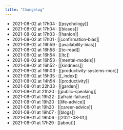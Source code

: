 ```yaml
---
title: "Changelog"
---
```


- 2021-08-02 at 17h04 · [[psychology]]
- 2021-08-02 at 17h04 · [[biases]]
- 2021-08-02 at 17h03 · [[hanlon]]
- 2021-08-02 at 17h01 · [[confirmation-bias]]
- 2021-08-02 at 16h59 · [[availability-bias]]
- 2021-08-02 at 16h58 · [[to-read]]
- 2021-08-02 at 16h54 · [[ltc]]
- 2021-08-02 at 16h53 · [[mental-models]]
- 2021-08-02 at 16h52 · [[kindness]]
- 2021-08-02 at 16h03 · [[productivity-systems-moc]]
- 2021-08-02 at 15h35 · [[_index]]
- 2021-08-02 at 14h54 · [[productivity]]
- 2021-08-01 at 22h33 · [[garden]]
- 2021-08-01 at 21h20 · [[public-speaking]]
- 2021-08-01 at 19h22 · [[afraid-failure]]
- 2021-08-01 at 19h20 · [[life-advice]]
- 2021-08-01 at 19h20 · [[career-advice]]
- 2021-08-01 at 19h07 · [[blogs]]
- 2021-08-01 at 19h06 · [[2021-08-01]]
- 2021-08-01 at 17h29 · [[about]]
